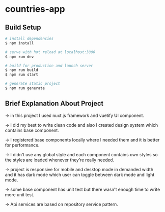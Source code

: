 # countries-app

## Build Setup

```bash
# install dependencies
$ npm install

# serve with hot reload at localhost:3000
$ npm run dev

# build for production and launch server
$ npm run build
$ npm run start

# generate static project
$ npm run generate
```

## Brief Explanation About Project
-> in this project I used nuxt.js framework and vuetify UI component.

-> I did my best to write clean code and also I created design system which contains base component.

-> I registered base components locally where I needed them and it is better for performance.

-> I didn't use any global style and each component contains own styles so the styles are loaded whenever they're really needed.

-> project is responsive for mobile and desktop mode in demanded width and it has dark mode which user can toggle between dark mode and light mode.

-> some base component has unit test but there wasn't enough time to write more unit test.

-> Api services are based on repository service pattern.

